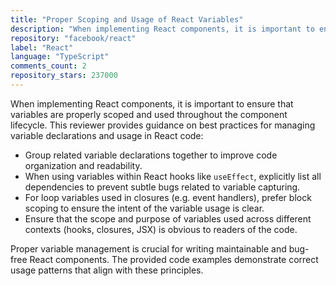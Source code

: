 ```yaml
---
title: "Proper Scoping and Usage of React Variables"
description: "When implementing React components, it is important to ensure that variables are properly scoped and used throughout the component lifecycle. This reviewer provides guidance on best practices for managing variable declarations and usage in React code."
repository: "facebook/react"
label: "React"
language: "TypeScript"
comments_count: 2
repository_stars: 237000
---
```


When implementing React components, it is important to ensure that variables are properly scoped and used throughout the component lifecycle. This reviewer provides guidance on best practices for managing variable declarations and usage in React code:

- Group related variable declarations together to improve code organization and readability.
- When using variables within React hooks like `useEffect`, explicitly list all dependencies to prevent subtle bugs related to variable capturing.
- For loop variables used in closures (e.g. event handlers), prefer block scoping to ensure the intent of the variable usage is clear.
- Ensure that the scope and purpose of variables used across different contexts (hooks, closures, JSX) is obvious to readers of the code.

Proper variable management is crucial for writing maintainable and bug-free React components. The provided code examples demonstrate correct usage patterns that align with these principles.